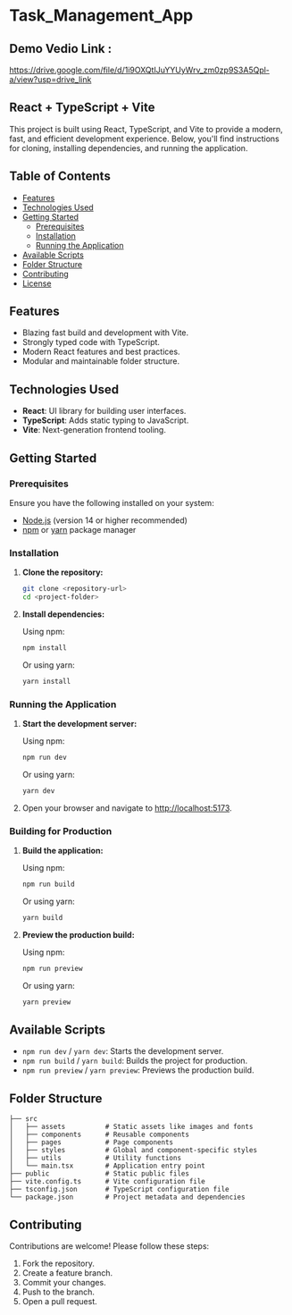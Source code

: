 # Task_Management_App

## Demo Vedio Link : 
https://drive.google.com/file/d/1i9OXQtIJuYYUyWrv_zm0zp9S3A5Qpl-a/view?usp=drive_link

## React + TypeScript + Vite

This project is built using React, TypeScript, and Vite to provide a modern, fast, and efficient development experience. Below, you'll find instructions for cloning, installing dependencies, and running the application.

## Table of Contents

- [Features](#features)
- [Technologies Used](#technologies-used)
- [Getting Started](#getting-started)
  - [Prerequisites](#prerequisites)
  - [Installation](#installation)
  - [Running the Application](#running-the-application)
- [Available Scripts](#available-scripts)
- [Folder Structure](#folder-structure)
- [Contributing](#contributing)
- [License](#license)

## Features

- Blazing fast build and development with Vite.
- Strongly typed code with TypeScript.
- Modern React features and best practices.
- Modular and maintainable folder structure.

## Technologies Used

- **React**: UI library for building user interfaces.
- **TypeScript**: Adds static typing to JavaScript.
- **Vite**: Next-generation frontend tooling.

## Getting Started

### Prerequisites

Ensure you have the following installed on your system:

- [Node.js](https://nodejs.org/) (version 14 or higher recommended)
- [npm](https://www.npmjs.com/) or [yarn](https://yarnpkg.com/) package manager

### Installation

1. **Clone the repository:**

   ```bash
   git clone <repository-url>
   cd <project-folder>
   ```

2. **Install dependencies:**

   Using npm:

   ```bash
   npm install
   ```

   Or using yarn:

   ```bash
   yarn install
   ```

### Running the Application

1. **Start the development server:**

   Using npm:

   ```bash
   npm run dev
   ```

   Or using yarn:

   ```bash
   yarn dev
   ```

2. Open your browser and navigate to [http://localhost:5173](http://localhost:5173).

### Building for Production

1. **Build the application:**

   Using npm:

   ```bash
   npm run build
   ```

   Or using yarn:

   ```bash
   yarn build
   ```

2. **Preview the production build:**

   Using npm:

   ```bash
   npm run preview
   ```

   Or using yarn:

   ```bash
   yarn preview
   ```

## Available Scripts

- `npm run dev` / `yarn dev`: Starts the development server.
- `npm run build` / `yarn build`: Builds the project for production.
- `npm run preview` / `yarn preview`: Previews the production build.

## Folder Structure

```
├── src
│   ├── assets          # Static assets like images and fonts
│   ├── components      # Reusable components
│   ├── pages           # Page components
│   ├── styles          # Global and component-specific styles
│   ├── utils           # Utility functions
│   └── main.tsx        # Application entry point
├── public              # Static public files
├── vite.config.ts      # Vite configuration file
├── tsconfig.json       # TypeScript configuration file
└── package.json        # Project metadata and dependencies
```

## Contributing

Contributions are welcome! Please follow these steps:

1. Fork the repository.
2. Create a feature branch.
3. Commit your changes.
4. Push to the branch.
5. Open a pull request.
